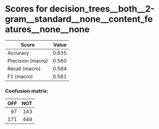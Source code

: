 # Scores for decision_trees__both__2-gram__standard__none__content_features__none__none
|      Score      |Value|
|-----------------|----:|
|Accuracy         |0.635|
|Precision (macro)|0.560|
|Recall (macro)   |0.564|
|F1 (macro)       |0.561|

### Confusion matrix:
|OFF|NOT|
|--:|--:|
| 97|143|
|171|449|
